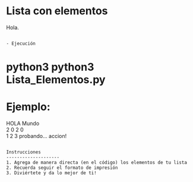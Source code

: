 Lista con elementos
==============
Hola.
```

- Ejecución
```
# python3 python3 Lista_Elementos.py
# Ejemplo:
HOLA  Mundo   
2  0  2  0   
1  2  3  probando...  accion!

```

Instrucciones
--------------------
1. Agrega de manera directa (en el código) los elementos de tu lista
2. Recuerda seguir el formato de impresión
3. Diviértete y da lo mejor de ti!
